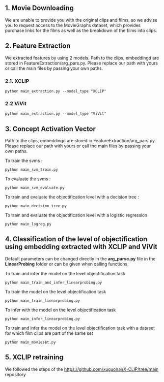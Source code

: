 ## 1. Movie Downloading

We are unable to provide you with the original clips and films, so we advise you to request access to the MovieGraphs dataset, which provides purchase links for the films as well as the breakdown of the films into clips.

## 2. Feature Extraction

We extracted features by using 2 models. Path to the clips, embeddingd are stored in FeatureExtraction/arg_pars.py. Please replace our path with yours or call the main files by passing your own paths.

### 2.1. XCLIP
```
python main_extraction.py --model_type "XCLIP"
```

### 2.2 ViVit

```
python main_extraction.py --model_type "ViVit"
```

## 3. Concept Activation Vector

Path to the clips, embeddingd are stored in FeatureExtraction/arg_pars.py. Please replace our path with yours or call the main files by passing your own paths.

To train the svms : 
```
python main_svm_train.py
```

To evaluate the svms : 
```
python main_svm_evaluate.py
```

To train and evaluate the objectification level with a decision tree : 
```
python main_decision_tree.py
```

To train and evaluate the objectification level with a logistic regression
```
python main_logreg.py
```

## 4. Classification of the level of objectification using embedding extracted with XCLIP and ViVit

Default parameters can be changed directly in the **arg_parse.py** file in the **LinearProbing** folder or can be given when calling functions.

To train and infer the model on the level objectification task
```
python main_train_and_infer_linearprobing.py
```

To train the model on the level objectification task
```
python main_train_linearprobing.py
```

To infer with the model on the level objectification task
```
python main_infer_linearprobing.py
```

To train and infer the model on the level objectification task with a dataset for which film clips are part of the same set 

```
python main_movieset.py
```

## 5. XCLIP retraining 

We followed the steps of the https://github.com/xuguohai/X-CLIP/tree/main repository
